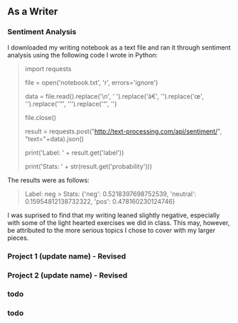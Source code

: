## As a Writer



### Sentiment Analysis

I downloaded my writing notebook as a text file and ran it through sentiment analysis using the following code I wrote in Python:

> import requests
>  
> file = open('notebook.txt', 'r', errors='ignore')
>
> data = file.read().replace('\n', ' ').replace('â€', '').replace('œ', '').replace('™', '\'').replace('“', '')
>
> file.close()
>
> result = requests.post("http://text-processing.com/api/sentiment/", "text="+data).json()
>
> print('Label: ' + result.get('label'))
>
> print('Stats: ' + str(result.get('probability')))

The results were as follows:

> Label: neg
    > Stats: {'neg': 0.5218397698752539, 'neutral': 0.15954812138732322, 'pos': 0.478160230124746}

I was suprised to find that my writing leaned slightly negative, especially with some of the light hearted exercises we did in class.
This may, however, be attributed to the more serious topics I chose to cover with my larger pieces.

### Project 1 (update name) - Revised



### Project 2 (update name) - Revised



### todo



### todo

